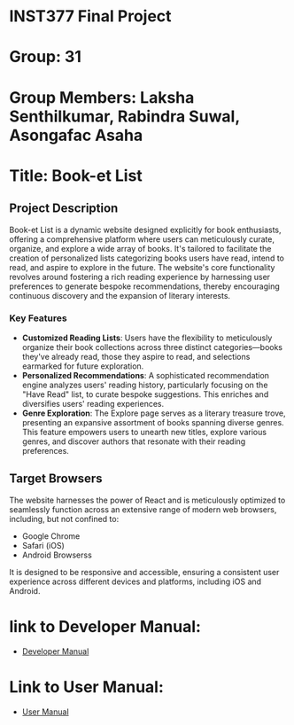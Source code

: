 # INST377 Final Project
# Group: 31
# Group Members: Laksha Senthilkumar, Rabindra Suwal, Asongafac Asaha
# Title: Book-et List

## Project Description

Book-et List is a dynamic website designed explicitly for book enthusiasts, offering a comprehensive platform where users can meticulously curate, organize, and explore a wide array of books. It's tailored to facilitate the creation of personalized lists categorizing books users have read, intend to read, and aspire to explore in the future. The website's core functionality revolves around fostering a rich reading experience by harnessing user preferences to generate bespoke recommendations, thereby encouraging continuous discovery and the expansion of literary interests.

### Key Features

- **Customized Reading Lists**: Users have the flexibility to meticulously organize their book collections across three distinct categories—books they've already read, those they aspire to read, and selections earmarked for future exploration.
- **Personalized Recommendations**: A sophisticated recommendation engine analyzes users' reading history, particularly focusing on the "Have Read" list, to curate bespoke suggestions. This enriches and diversifies users' reading experiences.
- **Genre Exploration**: The Explore page serves as a literary treasure trove, presenting an expansive assortment of books spanning diverse genres. This feature empowers users to unearth new titles, explore various genres, and discover authors that resonate with their reading preferences.

## Target Browsers

The website harnesses the power of React and is meticulously optimized to seamlessly function across an extensive range of modern web browsers, including, but not confined to:

- Google Chrome
- Safari (iOS)
- Android Browserss

It is designed to be responsive and accessible, ensuring a consistent user experience across different devices and platforms, including iOS and Android.


# link to Developer Manual: 
- [Developer Manual](docs/developerManual.md)

# Link to User Manual:
- [User Manual](docs/usermanual.md)

